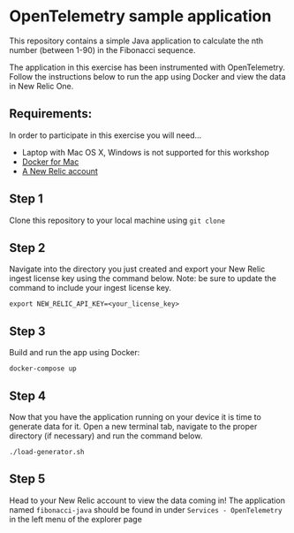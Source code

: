 # OpenTelemetry sample application

This repository contains a simple Java application to calculate the nth number (between 1-90) in the Fibonacci sequence.

The application in this exercise has been instrumented with OpenTelemetry. Follow the instructions below to run the app using Docker and view the data in New Relic One. 

## Requirements:
In order to participate in this exercise you will need...

* Laptop with Mac OS X, Windows is not supported for this workshop
* [Docker for Mac](https://www.docker.com/products/docker-desktop)
* [A New Relic account](https://newrelic.com/)


## Step 1
Clone this repository to your local machine using `git clone`

## Step 2 
Navigate into the directory you just created and export your New Relic ingest license key using the command below. Note: be sure to update the command to include your ingest license key.
```shell
export NEW_RELIC_API_KEY=<your_license_key>
```

## Step 3
Build and run the app using Docker:
```shell
docker-compose up
```

## Step 4
Now that you have the application running on your device it is time to generate data for it. Open a new terminal tab, navigate to the proper directory (if necessary) and run the command below.
```shell
./load-generator.sh
```

## Step 5 
Head to your New Relic account to view the data coming in! The application named `fibonacci-java` should be found in under `Services - OpenTelemetry` in the left menu of the explorer page

